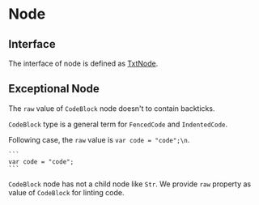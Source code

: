 # Node

## Interface

The interface of node is defined as [TxtNode](../typing/txtnode.d.ts).

## Exceptional Node

The `raw` value of `CodeBlock` node doesn't to contain backticks.

`CodeBlock` type is a general term for `FencedCode` and `IndentedCode`.

Following case, the `raw` value is `var code = "code";\n`.

    ```
    var code = "code";
    ```
    
`CodeBlock` node has not a child node like `Str`.
We provide `raw` property as value of `CodeBlock` for linting code.